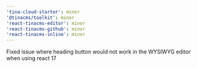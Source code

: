 ```yaml
---
'tina-cloud-starter': minor
'@tinacms/toolkit': minor
'react-tinacms-editor': minor
'react-tinacms-github': minor
'react-tinacms-inline': minor
---
```


Fixed issue where heading button would not work in the WYSIWYG editor when using react 17

